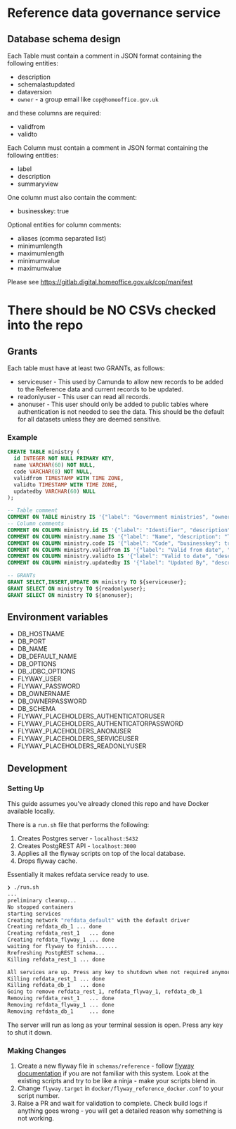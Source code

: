# Reference data governance service


## Database schema design

Each Table must contain a comment in JSON format containing the following entities:

* description
* schemalastupdated
* dataversion
* `owner` - a group email like `cop@homeoffice.gov.uk`

and these columns are required:

* validfrom
* validto


Each Column must contain a comment in JSON format containing the following entities:

* label
* description
* summaryview

One column must also contain the comment:

* businesskey: true

Optional entities for column comments:

* aliases (comma separated list)
* minimumlength
* maximumlength
* minimumvalue
* maximumvalue

Please see https://gitlab.digital.homeoffice.gov.uk/cop/manifest


# There should be NO CSVs checked into the repo

## Grants

Each table must have at least two GRANTs, as follows:
* serviceuser - This used by Camunda to allow new records to be added to the Reference data and current records to be updated.
* readonlyuser - This user can read all records.
* anonuser - This user should only be added to public tables where authentication is not needed to see the data.
This should be the default for all datasets unless they are deemed sensitive.


### Example

```sql
CREATE TABLE ministry (
  id INTEGER NOT NULL PRIMARY KEY,
  name VARCHAR(60) NOT NULL,
  code VARCHAR(8) NOT NULL,
  validfrom TIMESTAMP WITH TIME ZONE,
  validto TIMESTAMP WITH TIME ZONE,
  updatedby VARCHAR(60) NULL
);

-- Table comment
COMMENT ON TABLE ministry IS '{"label": "Government ministries", "owner": "xyx@test.com", "description": "A list of departments, agencies and public bodies.", "schemalastupdated": "06/03/2019", "dataversion": 1}';
-- Column comments
COMMENT ON COLUMN ministry.id IS '{"label": "Identifier", "description": "Database unique identity record.", "summaryview": "false"}';
COMMENT ON COLUMN ministry.name IS '{"label": "Name", "description": "The name of the branch or region.", "summaryview": "true"}';
COMMENT ON COLUMN ministry.code IS '{"label": "Code", "businesskey": true, "description": "The code associated with the branch or region.", "summaryview": "true"}';
COMMENT ON COLUMN ministry.validfrom IS '{"label": "Valid from date", "description": "Item valid from date.", "summaryview" : "false"}';
COMMENT ON COLUMN ministry.validto IS '{"label": "Valid to date", "description": "Item valid to date.", "summaryview" : "false"}';
COMMENT ON COLUMN ministry.updatedby IS '{"label": "Updated By", "description": "Record updated by", "summaryview": "false"}';

-- GRANTs
GRANT SELECT,INSERT,UPDATE ON ministry TO ${serviceuser};
GRANT SELECT ON ministry TO ${readonlyuser};
GRANT SELECT ON ministry TO ${anonuser};
```



## Environment variables

* DB_HOSTNAME
* DB_PORT
* DB_NAME
* DB_DEFAULT_NAME
* DB_OPTIONS
* DB_JDBC_OPTIONS
* FLYWAY_USER
* FLYWAY_PASSWORD
* DB_OWNERNAME
* DB_OWNERPASSWORD
* DB_SCHEMA
* FLYWAY_PLACEHOLDERS_AUTHENTICATORUSER
* FLYWAY_PLACEHOLDERS_AUTHENTICATORPASSWORD
* FLYWAY_PLACEHOLDERS_ANONUSER
* FLYWAY_PLACEHOLDERS_SERVICEUSER
* FLYWAY_PLACEHOLDERS_READONLYUSER

## Development

### Setting Up

This guide assumes you've already cloned this repo and have Docker available locally.

There is a `run.sh` file that performs the following:
1. Creates Postgres server - `localhost:5432`
2. Creates PostgREST API - `localhost:3000`
3. Applies all the flyway scripts on top of the local database.
4. Drops flyway cache.

Essentially it makes refdata service ready to use.

```bash
❯ ./run.sh
...
preliminary cleanup...
No stopped containers
starting services
Creating network "refdata_default" with the default driver
Creating refdata_db_1 ... done
Creating refdata_rest_1   ... done
Creating refdata_flyway_1 ... done
waiting for flyway to finish.......
Rrefreshing PostgREST schema...
Killing refdata_rest_1 ... done

All services are up. Press any key to shutdown when not required anymore
Killing refdata_rest_1 ... done
Killing refdata_db_1   ... done
Going to remove refdata_rest_1, refdata_flyway_1, refdata_db_1
Removing refdata_rest_1   ... done
Removing refdata_flyway_1 ... done
Removing refdata_db_1     ... done

```

The server will run as long as your terminal session is open. Press any key to shut it down.

### Making Changes

1. Create a new flyway file in `schemas/reference` - follow [flyway documentation](https://flywaydb.org/documentation/) if you are not familiar with this system. Look at the existing scripts and try to be like a ninja - make your scripts blend in.
2. Change `flyway.target` in `docker/flyway_reference_docker.conf` to your script number.
3. Raise a PR and wait for validation to complete. Check build logs if anything goes wrong - you will get a detailed reason why something is not working.